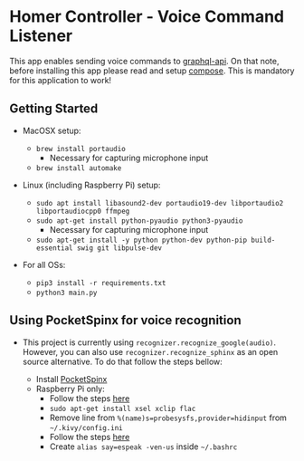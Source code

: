 # Homer Controller - Voice Command Listener

This app enables sending voice commands to [graphql-api](https://github.com/HomeIoTController/graphql-api). On that note, before installing this app please read and setup [compose](https://github.com/HomeIoTController/compose). This is mandatory for this application to work!

## Getting Started

* MacOSX setup:
  * `brew install portaudio`
    * Necessary for capturing microphone input
  * `brew install automake`


* Linux (including Raspberry Pi) setup:
  * `sudo apt install libasound2-dev portaudio19-dev libportaudio2 libportaudiocpp0 ffmpeg`
  * `sudo apt-get install python-pyaudio python3-pyaudio`
    * Necessary for capturing microphone input
  * `sudo apt-get install -y python python-dev python-pip build-essential swig git libpulse-dev`


* For all OSs:
  * `pip3 install -r requirements.txt`
  * `python3 main.py`

## Using PocketSpinx for voice recognition

  * This project is currently using `recognizer.recognize_google(audio)`. However, you can also use `recognizer.recognize_sphinx` as an open source alternative. To do that follow the steps bellow:

    * Install [PocketSpinx](http://jrmeyer.github.io/asr/2016/01/09/Installing-CMU-Sphinx-on-Ubuntu.html)
    * Raspberry Pi only:
      * Follow the steps [here](https://howchoo.com/g/ztbhyzfknze/how-to-install-pocketsphinx-on-a-raspberry-pi#extract-the-files-into-separate-directories)
      * `sudo apt-get install xsel xclip flac`
      * Remove line from `%(name)s=probesysfs,provider=hidinput` from `~/.kivy/config.ini`
      * Follow the steps [here](https://www.dexterindustries.com/howto/make-your-raspberry-pi-speak/)
      * Create `alias say=espeak -ven-us` inside `~/.bashrc`
